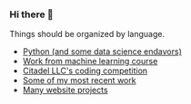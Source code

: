### Hi there 👋

<!--
**williserdman/williserdman** is a ✨ _special_ ✨ repository because its `README.md` (this file) appears on your GitHub profile.

Here are some ideas to get you started:

- 🔭 I’m currently working on ...
- 🌱 I’m currently learning ...
- 👯 I’m looking to collaborate on ...
- 🤔 I’m looking for help with ...
- 💬 Ask me about ...
- 📫 How to reach me: ...
- 😄 Pronouns: ...
- ⚡ Fun fact: ...
-->

Things should be organized by language.
  - [Python (and some data science endavors)](https://github.com/williserdman/python_playground)
  - [Work from machine learning course](https://github.com/williserdman/course22-fastai)
  - [Citadel LLC's coding competition](https://github.com/williserdman/c1games_terminal)
  - [Some of my most recent work](https://github.com/williserdman/2022_projects)
  - [Many website projects](https://github.com/williserdman/webdevelopment)
